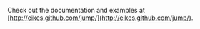 Check out the documentation and examples at [http://eikes.github.com/jump/](http://eikes.github.com/jump/).

